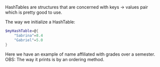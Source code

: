 HashTables are structures that are concerned with keys -> values pair which is pretty good to use.

The way we initialize a HashTable:
```powershell
$myHashTable=@{
	"Sabrina"=8.4
	"Gabriel"=5.0
}
```
Here we have an example of name affiliated with grades over a semester.
OBS: The way it prints is by an ordering method.

